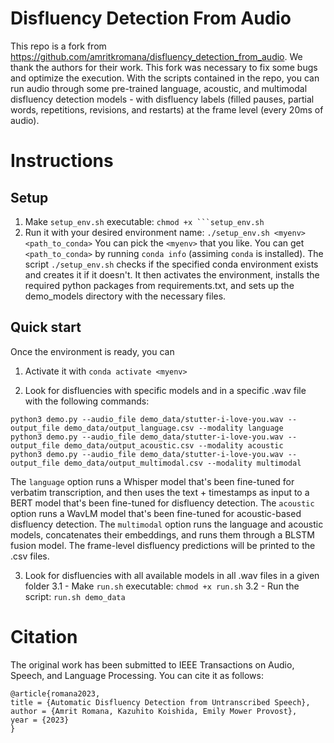 # Disfluency Detection From Audio 

This repo is a fork from https://github.com/amritkromana/disfluency_detection_from_audio. We thank the authors for their work. This fork was necessary to fix some bugs and optimize the execution.
With the scripts contained in the repo, you can run audio through some pre-trained language, acoustic, and multimodal disfluency detection models - with disfluency labels (filled pauses, partial words, repetitions, revisions, and restarts) at the frame level (every 20ms of audio). 

# Instructions

## Setup
1. Make ```setup_env.sh``` executable:
   ````chmod +x ```setup_env.sh````
2. Run it with your desired environment name:
   ````./setup_env.sh <myenv> <path_to_conda>````
   You can pick the ```<myenv>``` that you like.
   You can get``` <path_to_conda>``` by running ```conda info``` (assiming ```conda``` is installed).
The script ```./setup_env.sh``` checks if the specified conda environment exists and creates it if it doesn't. It then activates the environment, installs the required python packages from requirements.txt, and sets up the demo_models directory with the necessary files.

## Quick start
Once the environment is ready, you can 

1. Activate it with
   ```conda activate <myenv>```

2. Look for disfluencies with specific models and in a specific .wav file with the following commands:
  ````
  python3 demo.py --audio_file demo_data/stutter-i-love-you.wav --output_file demo_data/output_language.csv --modality language
  python3 demo.py --audio_file demo_data/stutter-i-love-you.wav --output_file demo_data/output_acoustic.csv --modality acoustic
  python3 demo.py --audio_file demo_data/stutter-i-love-you.wav --output_file demo_data/output_multimodal.csv --modality multimodal
  ````
  The ``language`` option runs a Whisper model that's been fine-tuned for verbatim transcription, and then uses the text + timestamps as input to a BERT model that's been fine-tuned for disfluency detection.
  The ``acoustic`` option runs a WavLM model that's been fine-tuned for acoustic-based disfluency detection. 
  The ``multimodal`` option runs the language and acoustic models, concatenates their embeddings, and runs them through a BLSTM fusion model. 
  The frame-level disfluency predictions will be printed to the .csv files. 

3. Look for disfluencies with all available models in all .wav files in a given folder
  3.1 - Make ```run.sh``` executable:
   ````chmod +x run.sh````
  3.2  - Run the script:
    ````run.sh demo_data````

# Citation 
The original work has been submitted to IEEE Transactions on Audio, Speech, and Language Processing. You can cite it as follows:
```
@article{romana2023,
title = {Automatic Disfluency Detection from Untranscribed Speech},
author = {Amrit Romana, Kazuhito Koishida, Emily Mower Provost},
year = {2023}
}
```
